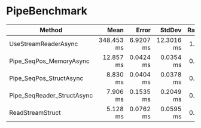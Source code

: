 # PipeBenchmark

|                     Method |       Mean |     Error |     StdDev | Ratio |      Gen 0 |      Gen 1 |     Gen 2 |     Allocated |
|--------------------------- |-----------:|----------:|-----------:|------:|-----------:|-----------:|----------:|--------------:|
|       UseStreamReaderAsync | 348.453 ms | 6.9207 ms | 12.3016 ms |  1.00 | 44000.0000 | 15000.0000 | 3000.0000 | 267,951,480 B |
|    Pipe_SeqPos_MemoryAsync |  12.857 ms | 0.0424 ms |  0.0354 ms |  0.04 |   203.1250 |          - |         - |   1,312,129 B |
|    Pipe_SeqPos_StructAsync |   8.830 ms | 0.0404 ms |  0.0378 ms |  0.03 |    62.5000 |          - |         - |     448,129 B |
| Pipe_SeqReader_StructAsync |   7.906 ms | 0.1535 ms |  0.2049 ms |  0.02 |    70.3125 |          - |         - |     446,217 B |
|           ReadStreamStruct |   5.128 ms | 0.0762 ms |  0.0595 ms |  0.01 |          - |          - |         - |         132 B |
